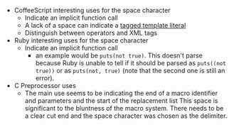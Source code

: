 - CoffeeScript interesting uses for the space character
  - Indicate an implicit function call
  - A lack of a space can indicate a [tagged template literal](https://developer.mozilla.org/en/docs/Web/JavaScript/Reference/Template_literals#Tagged_template_literals)
  - Distinguish between operators and XML tags
- Ruby interesting uses for the space character
  - Indicate an implicit function call
    - an example would be `puts(not true)`. This doesn't parse because Ruby is unable to tell if 
      it should be parsed as `puts((not true))` or as `puts(not, true)` (note that the second one is still an error).
- C Preprocessor uses
  - The main use seems to be indicating the end of a macro identifier and parameters and the start of the replacement list
    This space is significant to the bluntness of the macro system. There needs to be a clear cut end and the space character was
    chosen as the delimiter.

